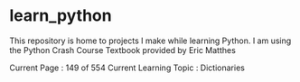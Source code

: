 # learn_python

This repository is home to projects I make while learning Python. I am using the Python Crash Course Textbook provided by Eric Matthes

Current Page : 149 of 554
Current Learning Topic : Dictionaries
